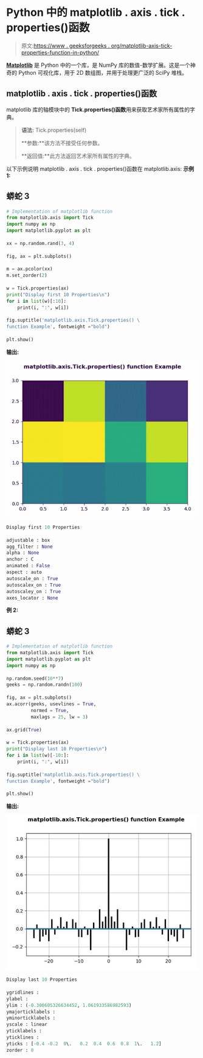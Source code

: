 # Python 中的 matplotlib . axis . tick . properties()函数

> 原文:[https://www . geeksforgeeks . org/matplotlib-axis-tick-properties-function-in-python/](https://www.geeksforgeeks.org/matplotlib-axis-tick-properties-function-in-python/)

[**Matplotlib**](https://www.geeksforgeeks.org/python-introduction-matplotlib/) 是 Python 中的一个库，是 NumPy 库的数值-数学扩展。这是一个神奇的 Python 可视化库，用于 2D 数组图，并用于处理更广泛的 SciPy 堆栈。

## matplotlib . axis . tick . properties()函数

matplotlib 库的轴模块中的 **Tick.properties()函数**用来获取艺术家所有属性的字典。

> **语法:** Tick.properties(self)
> 
> **参数:**该方法不接受任何参数。
> 
> **返回值:**此方法返回艺术家所有属性的字典。

以下示例说明 matplotlib . axis . tick . properties()函数在 matplotlib.axis:
**示例 1:**

## 蟒蛇 3

```py
# Implementation of matplotlib function
from matplotlib.axis import Tick
import numpy as np   
import matplotlib.pyplot as plt   

xx = np.random.rand(3, 4)   

fig, ax = plt.subplots()   

m = ax.pcolor(xx)   
m.set_zorder(2)  

w = Tick.properties(ax)  
print("Display first 10 Properties\n")  
for i in list(w)[:10]:  
    print(i, ":", w[i]) 

fig.suptitle('matplotlib.axis.Tick.properties() \
function Example', fontweight ="bold")  

plt.show() 
```

**输出:**

![](img/f5611d3acfd91a2fe54ad1a68a4884af.png)

```py
Display first 10 Properties

adjustable : box
agg_filter : None
alpha : None
anchor : C
animated : False
aspect : auto
autoscale_on : True
autoscalex_on : True
autoscaley_on : True
axes_locator : None

```

**例 2:**

## 蟒蛇 3

```py
# Implementation of matplotlib function
from matplotlib.axis import Tick
import matplotlib.pyplot as plt  
import numpy as np  

np.random.seed(10**7)  
geeks = np.random.randn(100)  

fig, ax = plt.subplots()  
ax.acorr(geeks, usevlines = True,  
         normed = True,  
         maxlags = 25, lw = 3)  

ax.grid(True)  

w = Tick.properties(ax)  
print("Display last 10 Properties\n")  
for i in list(w)[-10:]:  
    print(i, ":", w[i]) 

fig.suptitle('matplotlib.axis.Tick.properties() \
function Example', fontweight ="bold")  

plt.show() 
```

**输出:**

![](img/2e801a542fea0d93b62b9799bf4ed425.png)

```py
Display last 10 Properties

ygridlines : 
ylabel : 
ylim : (-0.300605326634452, 1.061933586982593)
ymajorticklabels : 
yminorticklabels : 
yscale : linear
yticklabels : 
yticklines : 
yticks : [-0.4 -0.2  0\.   0.2  0.4  0.6  0.8  1\.   1.2]
zorder : 0

```